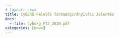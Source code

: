 ```yaml
---
# layout: news
title: CyBERG Felelős Társaságirányítási Jelentés
docs:
  - file: Cyberg_FTJ_2020.pdf
categories: [news]
---
```

